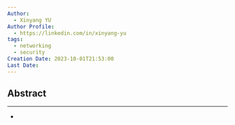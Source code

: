 ```yaml
---
Author:
  - Xinyang YU
Author Profile:
  - https://linkedin.com/in/xinyang-yu
tags:
  - networking
  - security
Creation Date: 2023-10-01T21:53:00
Last Date:
---
```

## Abstract
---
- 